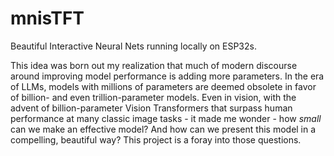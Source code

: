 # mnisTFT
Beautiful Interactive Neural Nets running locally on ESP32s.

This idea was born out my realization that much of modern discourse around improving model performance is adding more parameters. In the era of LLMs, models with millions of parameters are deemed obsolete in favor of billion- and even trillion-parameter models. Even in vision, with the advent of billion-parameter Vision Transformers that surpass human performance at many classic image tasks - it made me wonder - how *small* can we make an effective model? And how can we present this model in a compelling, beautiful way? This project is a foray into those questions.

